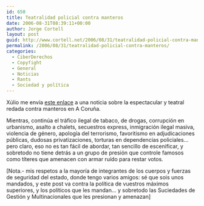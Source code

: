 ```yaml
---
id: 650
title: Teatralidad policial contra manteros
date: 2006-08-31T08:39:11+00:00
author: Jorge Cortell
layout: post
guid: http://www.cortell.net/2006/08/31/teatralidad-policial-contra-manteros/
permalink: /2006/08/31/teatralidad-policial-contra-manteros/
categories:
  - CiberDerechos
  - Copyfight
  - General
  - Noticias
  - Rants
  - Sociedad y polí­tica
---
```

Xúlio me enví­a <a target="_blank" title="redada en A Coruña" href="http://www.laopinioncoruna.es/secciones/noticia.jsp?pNumEjemplar=2138&pIdSeccion=2&pIdNoticia=68162&pVar=1156911978375">este enlace</a> a una noticia sobre la espectacular y teatral redada contra manteros en A Coruña.

Mientras, continúa el tráfico ilegal de tabaco, de drogas, corrupción en urbanismo, asalto a chalets, secuestros express, inmigración ilegal masiva, violencia de género, apologí­a del terrorismo, favoritismo en adjudicaciones públicas, dudosas privatizaciones, torturas en dependencias policiales... pero claro, eso no es tan fácil de abordar, tan sencillo de escenificar, y sobretodo no tiene detrás a un grupo de presión que controle famosos como tí­teres que amenacen con armar ruí­do para restar votos.

[Nota.- mis respetos a la mayorí­a de integrantes de los cuerpos y fuerzas de seguridad del estado, donde tengo varios amigos: sé que sois unos mandados, y este post va contra la polí­tica de vuestros máximos superiores, y los polí­ticos que les mandan... y sobretodo las Suciedades de Gestión y Multinacionales que les presionan y amenazan]